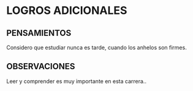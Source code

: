 # LOGROS ADICIONALES

## PENSAMIENTOS
  Considero que estudiar nunca es tarde, cuando los anhelos son firmes.

## OBSERVACIONES
  Leer y comprender es muy importante en esta carrera..

